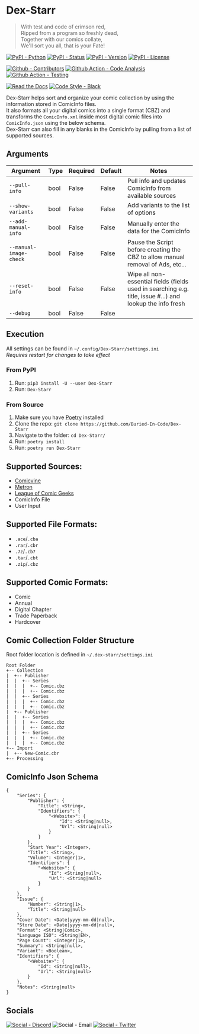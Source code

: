 # Dex-Starr

> With test and code of crimson red,  
> Ripped from a program so freshly dead,  
> Together with our comics collate,  
> We'll sort you all, that is your Fate!

[![PyPI - Python](https://img.shields.io/pypi/pyversions/Dex-Starr.svg?logo=PyPI&label=Python&style=for-the-badge)](https://pypi.python.org/pypi/Dex-Starr/)
[![PyPI - Status](https://img.shields.io/pypi/status/Dex-Starr.svg?logo=PyPI&label=Status&style=for-the-badge)](https://pypi.python.org/pypi/Dex-Starr/)
[![PyPI - Version](https://img.shields.io/pypi/v/Dex-Starr.svg?logo=PyPI&label=Version&style=for-the-badge)](https://pypi.python.org/pypi/Dex-Starr/)
[![PyPI - License](https://img.shields.io/pypi/l/Dex-Starr.svg?logo=PyPI&label=License&style=for-the-badge)](https://opensource.org/licenses/GPL-3.0)

[![Github - Contributors](https://img.shields.io/github/contributors/Buried-In-Code/Dex-Starr.svg?logo=Github&label=Contributors&style=for-the-badge)](https://github.com/Buried-In-Code/Dex-Starr/graphs/contributors)
[![Github Action - Code Analysis](https://img.shields.io/github/workflow/status/Buried-In-Code/Dex-Starr/Code-Analysis?logo=Github-Actions&label=Code-Analysis&style=for-the-badge)](https://github.com/Buried-In-Code/Dex-Starr/actions/workflows/code-analysis.yaml)
[![Github Action - Testing](https://img.shields.io/github/workflow/status/Buried-In-Code/Dex-Starr/Testing?logo=Github-Actions&label=Tests&style=for-the-badge)](https://github.com/Buried-In-Code/Dex-Starr/actions/workflows/testing.yaml)

[![Read the Docs](https://img.shields.io/readthedocs/dex-Starr?label=Read-the-Docs&logo=Read-the-Docs&style=for-the-badge)](https://dex-Starr.readthedocs.io/en/latest/?badge=latest)
[![Code Style - Black](https://img.shields.io/badge/Code--Style-Black-000000.svg?style=for-the-badge)](https://github.com/psf/black)

Dex-Starr helps sort and organize your comic collection by using the information stored in ComicInfo files.  
It also formats all your digital comics into a single format (CBZ) and transforms the `ComicInfo.xml` inside most
digital comic files into `ComicInfo.json` using the below schema.  
Dex-Starr can also fill in any blanks in the ComicInfo by pulling from a list of supported sources.

## Arguments

| Argument | Type | Required | Default | Notes |
| -------- | ---- | -------- | ------- | ----- |
| `--pull-info` | bool | False | False | Pull info and updates ComicInfo from available sources |
| `--show-variants` | bool | False | False | Add variants to the list of options |
| `--add-manual-info` | bool | False | False | Manually enter the data for the ComicInfo |
| `--manual-image-check` | bool | False | False | Pause the Script before creating the CBZ to allow manual removal of Ads, etc... |
| `--reset-info` | bool | False | False | Wipe all non-essential fields (fields used in searching e.g. title, issue #...) and lookup the info fresh |
| `--debug` | bool | False | False | |

## Execution

All settings can be found in `~/.config/Dex-Starr/settings.ini`  
*Requires restart for changes to take effect*

### From PyPI

1. Run: `pip3 install -U --user Dex-Starr`
2. Run: `Dex-Starr`

### From Source

1. Make sure you have [Poetry](https://python-poetry.org) installed
2. Clone the repo: `git clone https://github.com/Buried-In-Code/Dex-Starr`
3. Navigate to the folder: `cd Dex-Starr/`
4. Run: `poetry install`
5. Run: `poetry run Dex-Starr`

## Supported Sources:

- [Comicvine](https://comicvine.gamespot.com/api/)
- [Metron](https://metron.cloud/)
- [League of Comic Geeks](https://leagueofcomicgeeks.com/)
- ComicInfo File
- User Input

## Supported File Formats:

- `.ace`/`.cba`
- `.rar`/`.cbr`
- `.7z`/`.cb7`
- `.tar`/`.cbt`
- `.zip`/`.cbz`

## Supported Comic Formats:

- Comic
- Annual
- Digital Chapter
- Trade Paperback
- Hardcover

## Comic Collection Folder Structure

Root folder location is defined in `~/.dex-starr/settings.ini`

```
Root Folder
+-- Collection
|  +-- Publisher
|  |  +-- Series
|  |  |  +-- Comic.cbz
|  |  |  +-- Comic.cbz
|  |  +-- Series
|  |  |  +-- Comic.cbz
|  |  |  +-- Comic.cbz
|  +-- Publisher
|  |  +-- Series
|  |  |  +-- Comic.cbz
|  |  |  +-- Comic.cbz
|  |  +-- Series
|  |  |  +-- Comic.cbz
|  |  |  +-- Comic.cbz
+-- Import
|  +-- New-Comic.cbr
+-- Processing
```

## ComicInfo Json Schema

```
{
    "Series": {
        "Publisher": {
            "Title": <String>,
            "Identifiers": {
                "<Website>": {
                    "Id": <String|null>,
                    "Url": <String|null>
                }
            }
        },
        "Start Year": <Integer>,
        "Title": <String>,
        "Volume": <Integer|1>,
        "Identifiers": {
            "<Website>": {
                "Id": <String|null>,
                "Url": <String|null>
            }
        }
    },
    "Issue": {
        "Number": <String|1>,
        "Title": <String|null>
    },
    "Cover Date": <Date|yyyy-mm-dd|null>,
    "Store Date": <Date|yyyy-mm-dd|null>,
    "Format": <String|Comic>,
    "Language ISO": <String|EN>,
    "Page Count": <Integer|1>,
    "Summary": <String|null>,
    "Variant": <Boolean>,
    "Identifiers": {
        "<Website>": {
            "Id": <String|null>,
            "Url": <String|null>
        }
    },
    "Notes": <String|null>
}
```

## Socials

[![Social - Discord](https://img.shields.io/discord/618581423070117932.svg?logo=Discord&label=The-DEV-Environment&style=for-the-badge&colorB=7289da)](https://discord.gg/nqGMeGg)
![Social - Email](https://img.shields.io/badge/Email-BuriedInCode@tuta.io-red?style=for-the-badge&logo=Tutanota&logoColor=red)
[![Social - Twitter](https://img.shields.io/badge/Twitter-@BuriedInCode-blue?style=for-the-badge&logo=Twitter)](https://twitter.com/BuriedInCode)